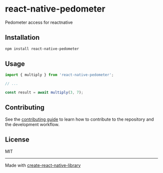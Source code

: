 # react-native-pedometer

Pedometer access for reactnative 

## Installation

```sh
npm install react-native-pedometer
```

## Usage


```js
import { multiply } from 'react-native-pedometer';

// ...

const result = await multiply(3, 7);
```


## Contributing

See the [contributing guide](CONTRIBUTING.md) to learn how to contribute to the repository and the development workflow.

## License

MIT

---

Made with [create-react-native-library](https://github.com/callstack/react-native-builder-bob)

